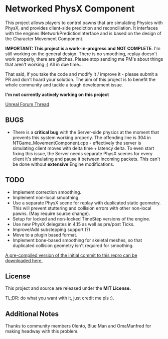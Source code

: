 Networked PhysX Component
=========================

This project allows players to control pawns that are simulating Physics with PhysX, and provides client-side prediction and reconciliation. It interfaces with the engines INetworkPredictionInterface and is based on the design of the Character Movement Component.

**IMPORTANT: This project is a work-in-progress and NOT COMPLETE**. I'm still working on the general design. There is no smoothing, replay doesn't work properly, there are glitches. Please stop sending me PM's about things that aren't working ;) All in due time...

That said, if you take the code and modify it / improve it - please submit a PR and don't hoard your solution. The aim of this project is to benefit the whole community and tackle a tough development issue.

**I'm not currently actively working on this project**

[Unreal Forum Thread](https://forums.unrealengine.com/showthread.php?135955-Networked-Physics-with-PhysX/page2)

BUGS
----
* There is a **critical bug** with the Server-side physics at the moment that prevents this system working properly. The offending line is 304 in NTGame_MovementComponent.cpp - effectively the server is simulating client moves with delta time + latency delta. To even start fixing this issue, the Server needs separate PhysX scenes for every client it's simulating and pause it between incoming packets. This can't be done without **extensive** Engine modifications.

TODO
----
* Implement correction smoothing.
* Implement non-local smoothing.
* Use a separate PhysX scene for replay with duplicated static geometry. This will prevent stuttering and collision errors with other non-local pawns. (May require source change).
* Setup for locked and non-locked TimeStep versions of the engine.
* Use new PhysX delegates in 4.15 as well as pre/post Ticks.
* Improve/Add substepping support (?)
* Move to a plugin based format.
* Implement bone-based smoothing for skeletal meshes, so that duplicated collision geometry isn't required for smoothing.

[A pre-compiled version of the initial commit to this repro can be downloaded here.](https://drive.google.com/file/d/0B_FT-hzi26QkbW5WaTgtZGRCUzQ/view?usp=sharing)


License
-------
This project and source are released under the **MIT License.**

TL;DR: do what you want with it, just credit me pls :).


Additional Notes
----------------
Thanks to community members 0lento, Blue Man and OmaManfred for making headway with this problem.
